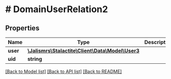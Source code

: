 # # DomainUserRelation2

## Properties

Name | Type | Description | Notes
------------ | ------------- | ------------- | -------------
**user** | [**\Jalismrs\Stalactite\Client\Data\Model\User3**](User3.md) |  |
**uid** | **string** |  |

[[Back to Model list]](../../README.md#models) [[Back to API list]](../../README.md#endpoints) [[Back to README]](../../README.md)

